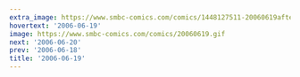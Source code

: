 ```yaml
---
extra_image: https://www.smbc-comics.com/comics/1448127511-20060619after.png
hovertext: '2006-06-19'
image: https://www.smbc-comics.com/comics/20060619.gif
next: '2006-06-20'
prev: '2006-06-18'
title: '2006-06-19'
---
```

